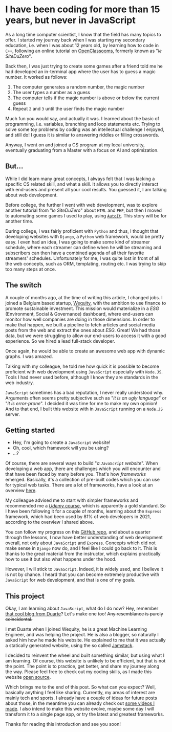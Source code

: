 # I have been coding for more than 15 years, but never in JavaScript

As a long time computer scientist, I know that the field has many topics to offer. I started my journey back when I was starting my secondary education, i.e. when I was about 12 years old, by learning how to code in `C++`, following an online tutorial on [OpenClassooms](https://openclassrooms.com/en/), formerly known as "_le SiteDuZero_".

Back then, I was just trying to create some games after a friend told me he had developed an in-terminal app where the user has to guess a magic number. It worked as follows:
1. The computer generates a random number, the magic number
1. The user types a number as a guess
1. The computer tells if the magic number is above or below the current guess
1. Repeat `2` and `3` until the user finds the magic number

Much fun you would say, and actually it was. I learned about the basic of programming, i.e. variables, branching and loop statements etc. Trying to solve some toy problems by coding was an intellectual challenge I enjoyed, and still do! I guess it is similar to answering riddles or filling crosswords.

Anyway, I went on and joined a CS program at my local university, eventually graduating from a Master with a focus on AI and optimization.

## But...

While I did learn many great concepts, I always felt that I was lacking a specific CS related skill, and what a skill. It allows you to directly interact with end-users and present all your cool results. You guessed it, I am talking about web development.

Before college, the further I went with web development, was to explore another tutorial from "_le SiteDuZero_" about `HTML` and `PHP`, but then I moved to automating some games I used to play, using [`AutoIt`](https://en.wikipedia.org/wiki/AutoIt). This story will be for another time.

During college, I was fairly proficient with `Python` and thus, I thought that developing websites with `Django`, a `Python` web framework, would be pretty easy. I even had an idea, I was going to make some kind of streamer schedule, where each streamer can define when he will be streaming and subscribers can then have a combined agenda of all their favorite streamers' schedules. Unfortunately for me, I was quite lost in front of all the web concepts, such as ORM, templating, routing etc. I was trying to skip too many steps at once.

## The switch

A couple of months ago, at the time of writing this article, I changed jobs. I joined a Belgium based startup, [Wequity](https://wequity.app/), with the ambition to use finance to promote sustainable investment. This mission would materialize in a _ESG_ (Environment, Social & Governance) dashboard, where end-users can monitor how well companies are doing in those dimensions. In order to make that happen, we built a pipeline to fetch articles and social media posts from the web and extract the ones about _ESG_. Great! We had those data, but we were struggling to allow our end-users to access it with a good experience. So we hired a lead full-stack developer.

Once again, he would be able to create an awesome web app with dynamic graphs. I was amazed.

Talking with my colleague, he told me how quick it is possible to become proficient with web development using `JavaScript` especially with `Node.JS`. Tools I had never used before, although I know they are standards in the web industry.

`JavaScript` sometimes has a bad reputation, I never really understood why. Arguments often seems pretty subjective such as "_it is an ugly language_" or "_it is error-prone_". I decided it was time for me to make my own opinion! And to that end, I built this website with in `JavaScript` running on a `Node.JS` server.

## Getting started

- Hey, I'm going to create a `JavaScript` website!
- Oh, cool, which framework will you be using?
- ...?

Of course, there are several ways to build "_a `JavaScript` website_". When developing a web app, there are challenges which you will encounter and that have been faced by many before you. That's how _frameworks_ emerged. Basically, it's a collection of pre-built codes which you can use for typical web tasks. There are a lot of frameworks, have a look at an overview [here](https://stateofjs.com/).

My colleague advised me to start with simpler frameworks and recommended me a [_Udemy_ course](https://www.udemy.com/course/nodejs-the-complete-guide/), which is apparently a gold standard. So I have been following it for a couple of months, learning about the `Express` framework, which had been used by 81% of web developers in 2021, according to the overview I shared above.

You can follow my progress on this [GitHub repo](https://github.com/simonpicard/nodejs-complete-guide), and about a quarter through the lessons, I now have better understanding of web development overall, not only about `JavaScript` and `Express`. Concepts which did not make sense in `Django` now do, and I feel like I could go back to it. This is thanks to the great material from the instructor, which explains practically how to use it but also what happens under the hood.

However, I will stick to `JavaScript`. Indeed, it is widely used, and I believe it is not by chance. I heard that you can become extremely productive with `JavaScript` for web development, and that is one of my goals.

## This project

Okay, I am learning about `JavaScript`, what do I do now? Hey, remember [that cool blog from Duarte](https://duarteocarmo.com?ref=Simon)? Let's make one too! ~~Any resemblance is purely coincidental.~~

I met Duarte when I joined Wequity, he is a great Machine Learning Engineer, and was helping the project. He is also a blogger, so naturally I asked him how he made his website. He explained to me that it was actually a statically generated website, using the so called [Jamstack](https://jamstack.org/).

I decided to reinvent the wheel and built something similar, but using what I am learning. Of course, this website is unlikely to be efficient, but that is not the point. The point is to practice, get better, and share my journey along the way. Please feel free to check out my coding skills, as I made this website [open source](https://github.com/simonpicard/simonmyway.com).

Which brings me to the end of this post. So what can you expect? Well, basically anything I feel like sharing. Currently, my areas of interest are mainly tech and sports. I already have a couple of ideas for future posts about those, in the meantime you can already check out [some videos I made](/videos). I also intend to make this website evolve, maybe some day I will transform it to a single page app, or try the latest and greatest frameworks.

Thanks for reading this introduction and see you soon!
